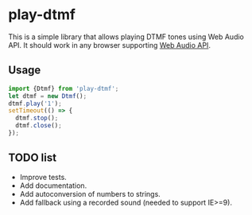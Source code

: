 # play-dtmf

This is a simple library that allows playing DTMF tones using Web Audio API.
It should work in any browser supporting [Web Audio API](http://caniuse.com/#feat=audio-api).

## Usage

```javascript
import {Dtmf} from 'play-dtmf';
let dtmf = new Dtmf();
dtmf.play('1');
setTimeout(() => {
  dtmf.stop();
  dtmf.close();
});
```

## TODO list

*   Improve tests.
*   Add documentation.
*   Add autoconversion of numbers to strings.
*   Add fallback using a recorded sound (needed to support IE>=9).
